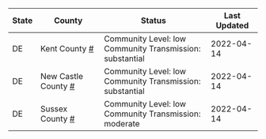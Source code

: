 State | County | Status | Last Updated
--- | --- | --- | --- 
DE | Kent County <a href="#kent_county">#</a> | <a name="kent_county"></a>Community Level: low<br/>Community Transmission: substantial | 2022-04-14
DE | New Castle County <a href="#new_castle_county">#</a> | <a name="new_castle_county"></a>Community Level: low<br/>Community Transmission: substantial | 2022-04-14
DE | Sussex County <a href="#sussex_county">#</a> | <a name="sussex_county"></a>Community Level: low<br/>Community Transmission: moderate | 2022-04-14
